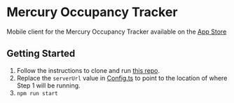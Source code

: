 # Mercury Occupancy Tracker

Mobile client for the Mercury Occupancy Tracker available on the [App Store](https://apps.apple.com/ca/app/mercury-occupancy-tracker/id1535347240)

## Getting Started

1. Follow the instructions to clone and run [this repo](https://github.com/joshuakaluba/MercuryApi.git).
2. Replace the `serverUrl` value in [Config.ts](src/constants/Config.ts) to point to the location of where Step 1 will be running.
3. `npm run start`
